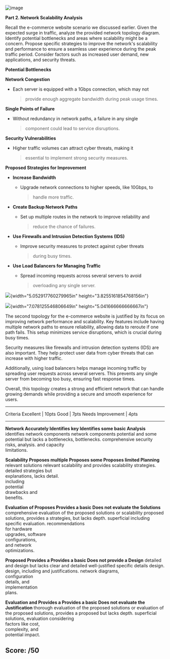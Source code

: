 ![image](https://github.com/user-attachments/assets/0b1f8b12-d46f-4bf7-b0fb-0afc8c72497e)


**Part 2. Network Scalability Analysis**

Recall the e-commerce website scenario we discussed earlier. Given the
expected surge in traffic, analyze the provided network topology
diagram. Identify potential bottlenecks and areas where scalability
might be a concern. Propose specific strategies to improve the
network\'s scalability and performance to ensure a seamless user
experience during the peak traffic period. Consider factors such as
increased user demand, new applications, and security threats.

**Potential Bottlenecks**

**Network Congestion**

-   Each server is equipped with a 1Gbps connection, which may not
    > provide enough aggregate bandwidth during peak usage times.

**Single Points of Failure**

-   Without redundancy in network paths, a failure in any single
    > component could lead to service disruptions.

**Security Vulnerabilities**

-   Higher traffic volumes can attract cyber threats, making it
    > essential to implement strong security measures.

**Proposed Strategies for Improvement**

-   **Increase Bandwidth**

    -   Upgrade network connections to higher speeds, like 10Gbps, to
        > handle more traffic.

-   **Create Backup Network Paths**

    -   Set up multiple routes in the network to improve reliability and
        > reduce the chance of failures.

-   **Use Firewalls and Intrusion Detection Systems (IDS)**

    -   Improve security measures to protect against cyber threats
        > during busy times.

-   **Use Load Balancers for Managing Traffic**

    -   Spread incoming requests across several servers to avoid
        > overloading any single server.

![](vertopal_e4ec2b7b54284c73ae777db1d1026493/media/image2.png){width="5.052917760279965in"
height="3.8255161854768156in"}

![](vertopal_e4ec2b7b54284c73ae777db1d1026493/media/image3.png){width="7.078125546806649in"
height="5.041666666666667in"}

The second topology for the e-commerce website is justified by its focus
on improving network performance and scalability. Key features include
having multiple network paths to ensure reliability, allowing data to
reroute if one path fails. This setup minimizes service disruptions,
which is crucial during busy times.

Security measures like firewalls and intrusion detection systems (IDS)
are also important. They help protect user data from cyber threats that
can increase with higher traffic.

Additionally, using load balancers helps manage incoming traffic by
spreading user requests across several servers. This prevents any single
server from becoming too busy, ensuring fast response times.

Overall, this topology creates a strong and efficient network that can
handle growing demands while providing a secure and smooth experience
for users.

  ------------------------------------------------------------------------------
  Criteria          Excellent \| 10pts Good \| 7pts        Needs Improvement \|
                                                           4pts
  ----------------- ------------------ ------------------- ---------------------
  **Network         Accurately         Identifies key      Identifies some basic
  Analysis**        identifies         network components  network components
                    potential          and some potential  but lacks a
                    bottlenecks,       bottlenecks.        comprehensive
                    security risks,                        analysis.
                    and capacity                           
                    limitations.                           

  **Scalability     Proposes multiple  Proposes some       Proposes limited
  Planning**        relevant solutions relevant            scalability
                    and provides       scalability         strategies.
                    detailed           strategies but      
                    explanations,      lacks detail.       
                    including                              
                    potential                              
                    drawbacks and                          
                    benefits.                              

  **Evaluation of   Proposes           Provides a basic    Does not evaluate the
  Solutions**       comprehensive      evaluation of the   proposed solutions or
                    scalability        proposed solutions, provides a
                    strategies,        but lacks depth.    superficial
                    including specific                     evaluation.
                    recommendations                        
                    for hardware                           
                    upgrades, software                     
                    configurations,                        
                    and network                            
                    optimizations.                         

  **Proposed        Provides a         Provides a basic    Does not provide a
  Design**          detailed and       design but lacks    clear and detailed
                    well-justified     specific details    design.
                    design, including  and justifications. 
                    network diagrams,                      
                    configuration                          
                    details, and                           
                    implementation                         
                    plans.                                 

  **Evaluation and  Provides a         Provides a basic    Does not evaluate the
  Justification**   thorough           evaluation of the   proposed solutions or
                    evaluation of the  proposed solutions, provides a
                    proposed           but lacks depth.    superficial
                    solutions,                             evaluation
                    considering                            
                    factors like cost,                     
                    complexity, and                        
                    potential impact.                      

  Score:                                                   /50
  ------------------------------------------------------------------------------
